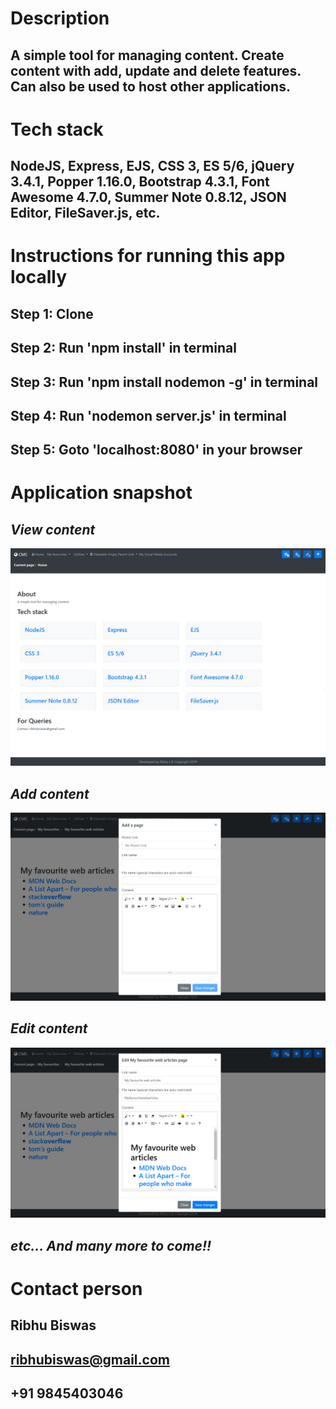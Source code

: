 # **Description**
## A simple tool for managing content. Create content with add, update and delete features. Can also be used to host other applications.
# **Tech stack**
## NodeJS, Express, EJS, CSS 3, ES 5/6, jQuery 3.4.1, Popper 1.16.0, Bootstrap 4.3.1, Font Awesome 4.7.0, Summer Note 0.8.12, JSON Editor, FileSaver.js, etc.
# **Instructions for running this app locally**
## Step 1: Clone
## Step 2: Run 'npm install' in terminal
## Step 3: Run 'npm install nodemon -g' in terminal
## Step 4: Run 'nodemon server.js' in terminal
## Step 5: Goto 'localhost:8080' in your browser
# **Application snapshot**
## ***View content***
![picture](images/viewContent.PNG)
## ***Add content***
![picture](images/addContent.PNG)
## ***Edit content***
![picture](images/editContent.PNG)
## ***etc... And many more to come!!***
# **Contact person**
## Ribhu Biswas
## ribhubiswas@gmail.com
## +91 9845403046

